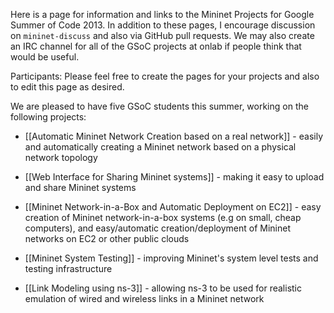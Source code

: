 Here is a page for information and links to the Mininet Projects for Google Summer of Code 2013. In addition to these pages, I encourage discussion on `mininet-discuss` and also via GitHub pull requests. We may also create an IRC channel for all of the GSoC projects at onlab if people think that would be useful.

Participants: Please feel free to create the pages for your projects and also to edit this page as desired.

We are pleased to have five GSoC students this summer, working on the following projects:

* [[Automatic Mininet Network Creation based on a real network]] - easily and automatically creating a Mininet network based on a physical network topology

* [[Web Interface for Sharing Mininet systems]] - making it easy to upload and share Mininet systems

* [[Mininet Network-in-a-Box and Automatic Deployment on EC2]] - easy creation of Mininet network-in-a-box systems (e.g on small, cheap computers), and easy/automatic creation/deployment of Mininet networks on EC2 or other public clouds

* [[Mininet System Testing]] - improving Mininet's system level tests and testing infrastructure

* [[Link Modeling using ns-3]] - allowing ns-3 to be used for realistic emulation of wired and wireless links in a Mininet network




